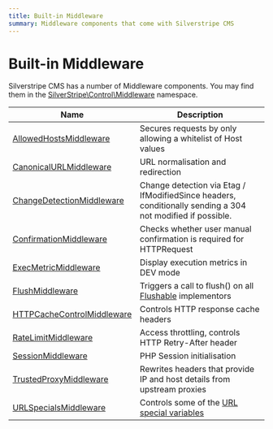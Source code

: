 ```yaml
---
title: Built-in Middleware
summary: Middleware components that come with Silverstripe CMS
---
```


# Built-in Middleware

Silverstripe CMS has a number of Middleware components.
You may find them in the [SilverStripe\Control\Middleware](api:SilverStripe\Control\Middleware) namespace.

| Name | Description |
| ---- | ----------- |
| [AllowedHostsMiddleware](api:SilverStripe\Control\Middleware\AllowedHostsMiddleware) | Secures requests by only allowing a whitelist of Host values |
| [CanonicalURLMiddleware](api:SilverStripe\Control\Middleware\CanonicalURLMiddleware) | URL normalisation and redirection |
| [ChangeDetectionMiddleware](api:SilverStripe\Control\Middleware\ChangeDetectionMiddleware) | Change detection via Etag / IfModifiedSince headers, conditionally sending a 304 not modified if possible. |\
| [ConfirmationMiddleware](api:SilverStripe\Control\Middleware\ConfirmationMiddleware) | Checks whether user manual confirmation is required for HTTPRequest |
| [ExecMetricMiddleware](api:SilverStripe\Control\Middleware\ExecMetricMiddleware) | Display execution metrics in DEV mode |
| [FlushMiddleware](api:SilverStripe\Control\Middleware\FlushMiddleware) | Triggers a call to flush() on all [Flushable](api:SilverStripe\Core\Flushable) implementors |
| [HTTPCacheControlMiddleware](api:SilverStripe\Control\Middleware\HTTPCacheControlMiddleware) | Controls HTTP response cache headers |
| [RateLimitMiddleware](api:SilverStripe\Control\Middleware\RateLimitMiddleware) | Access throttling, controls HTTP Retry-After header |
| [SessionMiddleware](api:SilverStripe\Control\Middleware\SessionMiddleware) | PHP Session initialisation |
| [TrustedProxyMiddleware](api:SilverStripe\Control\Middleware\TrustedProxyMiddleware) | Rewrites headers that provide IP and host details from upstream proxies |
| [URLSpecialsMiddleware](api:SilverStripe\Control\Middleware\URLSpecialsMiddleware) | Controls some of the [URL special variables](../../debugging/url_variable_tools) |
